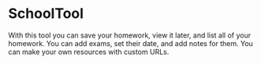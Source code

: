 # SchoolTool

With this tool you can save your homework, view it later, and list all of your homework. You can add exams, set their date, and add notes for them. You can make your own resources with custom URLs.
